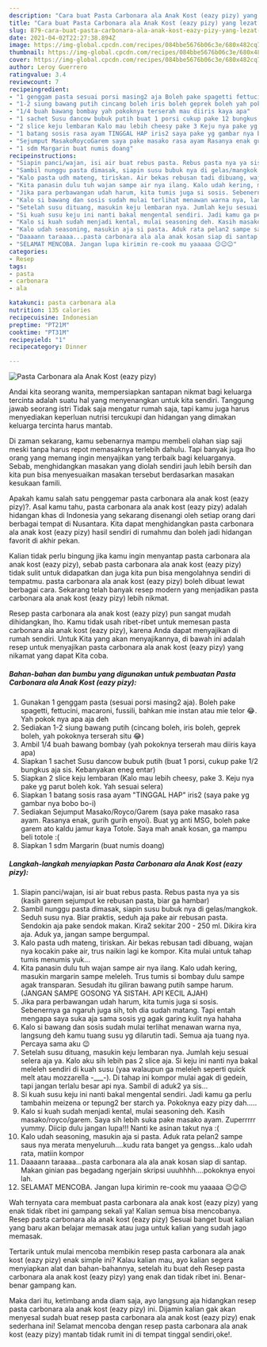 ```yaml
---
description: "Cara buat Pasta Carbonara ala Anak Kost (eazy pizy) yang lezat Untuk Jualan"
title: "Cara buat Pasta Carbonara ala Anak Kost (eazy pizy) yang lezat Untuk Jualan"
slug: 879-cara-buat-pasta-carbonara-ala-anak-kost-eazy-pizy-yang-lezat-untuk-jualan
date: 2021-04-02T22:27:38.894Z
image: https://img-global.cpcdn.com/recipes/084bbe5676b06c3e/680x482cq70/pasta-carbonara-ala-anak-kost-eazy-pizy-foto-resep-utama.jpg
thumbnail: https://img-global.cpcdn.com/recipes/084bbe5676b06c3e/680x482cq70/pasta-carbonara-ala-anak-kost-eazy-pizy-foto-resep-utama.jpg
cover: https://img-global.cpcdn.com/recipes/084bbe5676b06c3e/680x482cq70/pasta-carbonara-ala-anak-kost-eazy-pizy-foto-resep-utama.jpg
author: Leroy Guerrero
ratingvalue: 3.4
reviewcount: 7
recipeingredient:
- "1 genggam pasta sesuai porsi masing2 aja Boleh pake spagetti fettucini macaroni fussili bahkan mie instan atau mie telor  Yah pokok nya apa aja deh"
- "1-2 siung bawang putih cincang boleh iris boleh geprek boleh yah pokoknya terserah situ "
- "1/4 buah bawang bombay yah pokoknya terserah mau diiris kaya apa"
- "1 sachet Susu dancow bubuk putih buat 1 porsi cukup pake 12 bungkus aja sis Kebanyakan eneg entar"
- "2 slice keju lembaran Kalo mau lebih cheesy pake 3 Keju nya pake yg parut boleh kok Yah sesuai selera"
- "1 batang sosis rasa ayam TINGGAL HAP iris2 saya pake yg gambar nya bobo boi"
- "Sejumput MasakoRoycoGarem saya pake masako rasa ayam Rasanya enak gurih gurih enyoi Buat yg anti MSG boleh pake garem ato kaldu jamur kaya Totole Saya mah anak kosan ga mampu beli totole "
- "1 sdm Margarin buat numis doang"
recipeinstructions:
- "Siapin panci/wajan, isi air buat rebus pasta. Rebus pasta nya ya sis (kasih garem sejumput ke rebusan pasta, biar ga hambar)"
- "Sambil nunggu pasta dimasak, siapin susu bubuk nya di gelas/mangkok. Seduh susu nya. Biar praktis, seduh aja pake air rebusan pasta. Sendokin aja pake sendok makan. Kira2 sekitar 200 - 250 ml. Dikira kira aja. Aduk ya, jangan sampe bergumpal."
- "Kalo pasta udh mateng, tiriskan. Air bekas rebusan tadi dibuang, wajan nya kocakin pake air, trus naikin lagi ke kompor. Kita mulai untuk tahap tumis menumis yuk..."
- "Kita panasin dulu tuh wajan sampe air nya ilang. Kalo udah kering, masukin margarin sampe meleleh. Trus tumis si bombay dulu sampe agak transparan. Sesudah itu giliran bawang putih sampe harum. (JANGAN SAMPE GOSONG YA SISTAH. API KECIL AJAH)"
- "Jika para perbawangan udah harum, kita tumis juga si sosis. Sebenernya ga ngaruh juga sih, toh dia sudah matang. Tapi entah mengapa saya suka aja sama sosis yg agak garing kulit nya hahaha"
- "Kalo si bawang dan sosis sudah mulai terlihat menawan warna nya, langsung deh kamu tuang susu yg dilarutin tadi. Semua aja tuang nya. Percaya sama aku 😉"
- "Setelah susu dituang, masukin keju lembaran nya. Jumlah keju sesuai selera aja ya. Kalo aku sih lebih pas 2 slice aja. Si keju ini nanti nya bakal meleleh sendiri di kuah susu (yaa walaupun ga meleleh seperti quick melt atau mozzarella -___-). Di tahap ini kompor mulai agak di gedein, tapi jangan terlalu besar api nya. Sambil di aduk2 ya sis..."
- "Si kuah susu keju ini nanti bakal mengental sendiri. Jadi kamu ga perlu tambahin meizena or tepung2 ber starch ya. Pokoknya eazy pizy dah....."
- "Kalo si kuah sudah menjadi kental, mulai seasoning deh. Kasih masako/royco/garem. Saya sih lebih suka pake masako ayam. Zuperrrrr yummy. Diicip dulu jangan lupa!!! Nanti ke asinan takut nya :("
- "Kalo udah seasoning, masukin aja si pasta. Aduk rata pelan2 sampe saus nya merata menyeluruh....kudu rata banget ya gengss...kalo udah rata, matiin kompor"
- "Daaaann taraaaa...pasta carbonara ala ala anak kosan siap di santap. Makan ginian pas begadang ngerjain skripsi uuuhhhh....pokoknya enyoi lah."
- "SELAMAT MENCOBA. Jangan lupa kirimin re-cook mu yaaaaa 😉😉😉"
categories:
- Resep
tags:
- pasta
- carbonara
- ala

katakunci: pasta carbonara ala 
nutrition: 135 calories
recipecuisine: Indonesian
preptime: "PT21M"
cooktime: "PT31M"
recipeyield: "1"
recipecategory: Dinner

---
```



![Pasta Carbonara ala Anak Kost (eazy pizy)](https://img-global.cpcdn.com/recipes/084bbe5676b06c3e/680x482cq70/pasta-carbonara-ala-anak-kost-eazy-pizy-foto-resep-utama.jpg)

Andai kita seorang wanita, mempersiapkan santapan nikmat bagi keluarga tercinta adalah suatu hal yang menyenangkan untuk kita sendiri. Tanggung jawab seorang istri Tidak saja mengatur rumah saja, tapi kamu juga harus menyediakan keperluan nutrisi tercukupi dan hidangan yang dimakan keluarga tercinta harus mantab.

Di zaman  sekarang, kamu sebenarnya mampu membeli olahan siap saji meski tanpa harus repot memasaknya terlebih dahulu. Tapi banyak juga lho orang yang memang ingin menyajikan yang terbaik bagi keluarganya. Sebab, menghidangkan masakan yang diolah sendiri jauh lebih bersih dan kita pun bisa menyesuaikan masakan tersebut berdasarkan masakan kesukaan famili. 



Apakah kamu salah satu penggemar pasta carbonara ala anak kost (eazy pizy)?. Asal kamu tahu, pasta carbonara ala anak kost (eazy pizy) adalah hidangan khas di Indonesia yang sekarang disenangi oleh setiap orang dari berbagai tempat di Nusantara. Kita dapat menghidangkan pasta carbonara ala anak kost (eazy pizy) hasil sendiri di rumahmu dan boleh jadi hidangan favorit di akhir pekan.

Kalian tidak perlu bingung jika kamu ingin menyantap pasta carbonara ala anak kost (eazy pizy), sebab pasta carbonara ala anak kost (eazy pizy) tidak sulit untuk didapatkan dan juga kita pun bisa mengolahnya sendiri di tempatmu. pasta carbonara ala anak kost (eazy pizy) boleh dibuat lewat berbagai cara. Sekarang telah banyak resep modern yang menjadikan pasta carbonara ala anak kost (eazy pizy) lebih nikmat.

Resep pasta carbonara ala anak kost (eazy pizy) pun sangat mudah dihidangkan, lho. Kamu tidak usah ribet-ribet untuk memesan pasta carbonara ala anak kost (eazy pizy), karena Anda dapat menyajikan di rumah sendiri. Untuk Kita yang akan menyajikannya, di bawah ini adalah resep untuk menyajikan pasta carbonara ala anak kost (eazy pizy) yang nikamat yang dapat Kita coba.

<!--inarticleads1-->

##### Bahan-bahan dan bumbu yang digunakan untuk pembuatan Pasta Carbonara ala Anak Kost (eazy pizy):

1. Gunakan 1 genggam pasta (sesuai porsi masing2 aja). Boleh pake spagetti, fettucini, macaroni, fussili, bahkan mie instan atau mie telor 😂. Yah pokok nya apa aja deh
1. Sediakan 1-2 siung bawang putih (cincang boleh, iris boleh, geprek boleh, yah pokoknya terserah situ 😂)
1. Ambil 1/4 buah bawang bombay (yah pokoknya terserah mau diiris kaya apa)
1. Siapkan 1 sachet Susu dancow bubuk putih (buat 1 porsi, cukup pake 1/2 bungkus aja sis. Kebanyakan eneg entar)
1. Siapkan 2 slice keju lembaran (Kalo mau lebih cheesy, pake 3. Keju nya pake yg parut boleh kok. Yah sesuai selera)
1. Siapkan 1 batang sosis rasa ayam &#34;TINGGAL HAP&#34; iris2 (saya pake yg gambar nya bobo bo-i)
1. Sediakan Sejumput Masako/Royco/Garem (saya pake masako rasa ayam. Rasanya enak, gurih gurih enyoi). Buat yg anti MSG, boleh pake garem ato kaldu jamur kaya Totole. Saya mah anak kosan, ga mampu beli totole :(
1. Siapkan 1 sdm Margarin (buat numis doang)




<!--inarticleads2-->

##### Langkah-langkah menyiapkan Pasta Carbonara ala Anak Kost (eazy pizy):

1. Siapin panci/wajan, isi air buat rebus pasta. Rebus pasta nya ya sis (kasih garem sejumput ke rebusan pasta, biar ga hambar)
1. Sambil nunggu pasta dimasak, siapin susu bubuk nya di gelas/mangkok. Seduh susu nya. Biar praktis, seduh aja pake air rebusan pasta. Sendokin aja pake sendok makan. Kira2 sekitar 200 - 250 ml. Dikira kira aja. Aduk ya, jangan sampe bergumpal.
1. Kalo pasta udh mateng, tiriskan. Air bekas rebusan tadi dibuang, wajan nya kocakin pake air, trus naikin lagi ke kompor. Kita mulai untuk tahap tumis menumis yuk...
1. Kita panasin dulu tuh wajan sampe air nya ilang. Kalo udah kering, masukin margarin sampe meleleh. Trus tumis si bombay dulu sampe agak transparan. Sesudah itu giliran bawang putih sampe harum. (JANGAN SAMPE GOSONG YA SISTAH. API KECIL AJAH)
1. Jika para perbawangan udah harum, kita tumis juga si sosis. Sebenernya ga ngaruh juga sih, toh dia sudah matang. Tapi entah mengapa saya suka aja sama sosis yg agak garing kulit nya hahaha
1. Kalo si bawang dan sosis sudah mulai terlihat menawan warna nya, langsung deh kamu tuang susu yg dilarutin tadi. Semua aja tuang nya. Percaya sama aku 😉
1. Setelah susu dituang, masukin keju lembaran nya. Jumlah keju sesuai selera aja ya. Kalo aku sih lebih pas 2 slice aja. Si keju ini nanti nya bakal meleleh sendiri di kuah susu (yaa walaupun ga meleleh seperti quick melt atau mozzarella -___-). Di tahap ini kompor mulai agak di gedein, tapi jangan terlalu besar api nya. Sambil di aduk2 ya sis...
1. Si kuah susu keju ini nanti bakal mengental sendiri. Jadi kamu ga perlu tambahin meizena or tepung2 ber starch ya. Pokoknya eazy pizy dah.....
1. Kalo si kuah sudah menjadi kental, mulai seasoning deh. Kasih masako/royco/garem. Saya sih lebih suka pake masako ayam. Zuperrrrr yummy. Diicip dulu jangan lupa!!! Nanti ke asinan takut nya :(
1. Kalo udah seasoning, masukin aja si pasta. Aduk rata pelan2 sampe saus nya merata menyeluruh....kudu rata banget ya gengss...kalo udah rata, matiin kompor
1. Daaaann taraaaa...pasta carbonara ala ala anak kosan siap di santap. Makan ginian pas begadang ngerjain skripsi uuuhhhh....pokoknya enyoi lah.
1. SELAMAT MENCOBA. Jangan lupa kirimin re-cook mu yaaaaa 😉😉😉




Wah ternyata cara membuat pasta carbonara ala anak kost (eazy pizy) yang enak tidak ribet ini gampang sekali ya! Kalian semua bisa mencobanya. Resep pasta carbonara ala anak kost (eazy pizy) Sesuai banget buat kalian yang baru akan belajar memasak atau juga untuk kalian yang sudah jago memasak.

Tertarik untuk mulai mencoba membikin resep pasta carbonara ala anak kost (eazy pizy) enak simple ini? Kalau kalian mau, ayo kalian segera menyiapkan alat dan bahan-bahannya, setelah itu buat deh Resep pasta carbonara ala anak kost (eazy pizy) yang enak dan tidak ribet ini. Benar-benar gampang kan. 

Maka dari itu, ketimbang anda diam saja, ayo langsung aja hidangkan resep pasta carbonara ala anak kost (eazy pizy) ini. Dijamin kalian gak akan menyesal sudah buat resep pasta carbonara ala anak kost (eazy pizy) enak sederhana ini! Selamat mencoba dengan resep pasta carbonara ala anak kost (eazy pizy) mantab tidak rumit ini di tempat tinggal sendiri,oke!.

